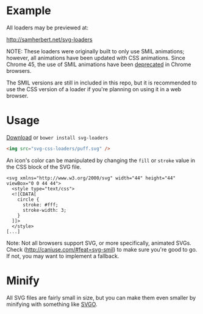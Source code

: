 Example
===========
All loaders may be previewed at:

http://samherbert.net/svg-loaders

NOTE: These loaders were originally built to only use SMIL animations; however, all animations have been updated with CSS animations. Since Chrome 45, the use of SMIL animations have been [deprecated](https://groups.google.com/a/chromium.org/forum/#!msg/blink-dev/5o0yiO440LM/59rZqirUQNwJ) in Chrome browsers.

The SMIL versions are still in included in this repo, but it is recommended to use the CSS version of a loader if you're planning on using it in a web browser.

Usage
===========
[Download](https://github.com/SamHerbert/SVG-Loaders/archive/master.zip) or `bower install svg-loaders`

```html
<img src="svg-css-loaders/puff.svg" />
```

An icon's color can be manipulated by changing the `fill` or `stroke` value in the CSS block of the SVG file.

```
<svg xmlns="http://www.w3.org/2000/svg" width="44" height="44" viewBox="0 0 44 44">
  <style type="text/css">
  <![CDATA[
    circle {
      stroke: #fff;
      stroke-width: 3;
    }
  ]]>
  </style>
[...]
```

Note: Not all browsers support SVG, or more specifically, animated SVGs. Check (http://caniuse.com/#feat=svg-smil) to make sure you're good to go. If not, you may want to implement a fallback.

Minify
===========
All SVG files are fairly small in size, but you can make them even smaller by minifying with something like [SVGO](https://github.com/svg/svgo).
